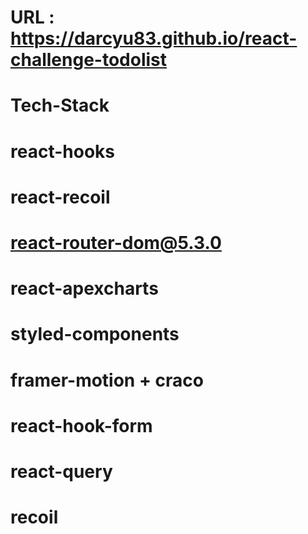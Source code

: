 # URL : https://darcyu83.github.io/react-challenge-todolist

# Tech-Stack

# react-hooks

# react-recoil

# react-router-dom@5.3.0

# react-apexcharts

# styled-components

# framer-motion + craco

# react-hook-form

# react-query

# recoil
